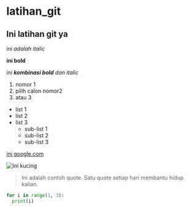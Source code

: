 # latihan_git
## Ini latihan git ya

*ini adalah italic*

**ini bold**

_ini **kombinasi bold** dan italic_

1. nomor 1
2. pilih calon nomor2
3. atau 3

- list 1
- list 2
- list 3
  - sub-list 1
  - sub-list 2
  - sub-list 3
  
[ini google.com](google.com)

![Ini kucing](https://www.meme-arsenal.com/memes/35f45e98e36b9fc0b0fda713110e462b.jpg)

>Ini adalah contoh quote. Satu quote setiap hari membantu hidup kalian.

```python
for i in range(1, 3):
  print(i)
```
